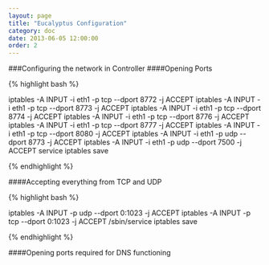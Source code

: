 ```yaml
---
layout: page
title: "Eucalyptus Configuration"
category: doc
date: 2013-06-05 12:00:00
order: 2
---
```


###Configuring the network in Controller
####Opening Ports

{% highlight bash %}

iptables -A INPUT -i eth1 -p tcp --dport 8772 -j ACCEPT
iptables -A INPUT -i eth1 -p tcp --dport 8773 -j ACCEPT
iptables -A INPUT -i eth1 -p tcp --dport 8774 -j ACCEPT
iptables -A INPUT -i eth1 -p tcp --dport 8776 -j ACCEPT
iptables -A INPUT -i eth1 -p tcp --dport 8777 -j ACCEPT
iptables -A INPUT -i eth1 -p tcp --dport 8080 -j ACCEPT
iptables -A INPUT -i eth1 -p udp --dport 8773 -j ACCEPT
iptables -A INPUT -i eth1 -p udp --dport 7500 -j ACCEPT
service iptables save

{% endhighlight %}

####Accepting everything from TCP and UDP

{% highlight bash %}

iptables -A INPUT -p udp --dport 0:1023 -j ACCEPT
iptables -A INPUT -p tcp --dport 0:1023 -j ACCEPT
/sbin/service iptables save

{% endhighlight %}

####Opening ports required for DNS functioning

